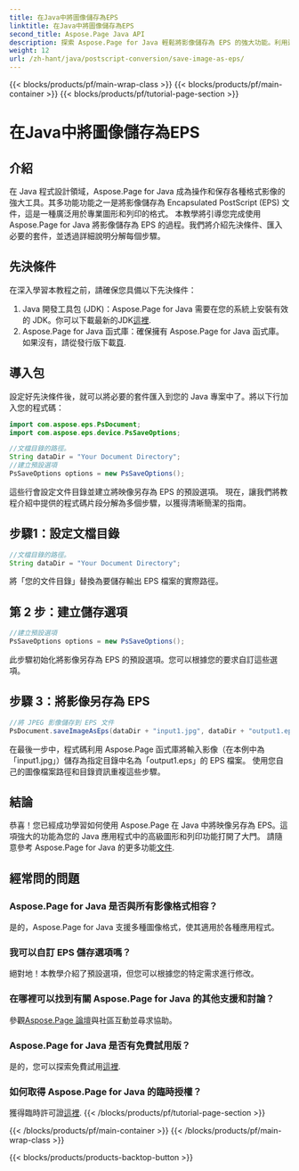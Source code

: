 ```yaml
---
title: 在Java中將圖像儲存為EPS
linktitle: 在Java中將圖像儲存為EPS
second_title: Aspose.Page Java API
description: 探索 Aspose.Page for Java 輕鬆將影像儲存為 EPS 的強大功能。利用這個多功能 Java 程式庫提升您的圖形和列印能力。
weight: 12
url: /zh-hant/java/postscript-conversion/save-image-as-eps/
---
```


{{< blocks/products/pf/main-wrap-class >}}
{{< blocks/products/pf/main-container >}}
{{< blocks/products/pf/tutorial-page-section >}}

# 在Java中將圖像儲存為EPS

## 介紹
在 Java 程式設計領域，Aspose.Page for Java 成為操作和保存各種格式影像的強大工具。其多功能功能之一是將影像儲存為 Encapsulated PostScript (EPS) 文件，這是一種廣泛用於專業圖形和列印的格式。
本教學將引導您完成使用 Aspose.Page for Java 將影像儲存為 EPS 的過程。我們將介紹先決條件、匯入必要的套件，並透過詳細說明分解每個步驟。
## 先決條件
在深入學習本教程之前，請確保您具備以下先決條件：
1.  Java 開發工具包 (JDK)：Aspose.Page for Java 需要在您的系統上安裝有效的 JDK。你可以下載最新的JDK[這裡](https://www.oracle.com/java/technologies/javase-downloads.html).
2.  Aspose.Page for Java 函式庫：確保擁有 Aspose.Page for Java 函式庫。如果沒有，請從發行版下載[頁](https://releases.aspose.com/page/java/).
## 導入包
設定好先決條件後，就可以將必要的套件匯入到您的 Java 專案中了。將以下行加入您的程式碼：
```java
import com.aspose.eps.PsDocument;
import com.aspose.eps.device.PsSaveOptions;

//文檔目錄的路徑。
String dataDir = "Your Document Directory";
//建立預設選項
PsSaveOptions options = new PsSaveOptions();
```
這些行會設定文件目錄並建立將映像另存為 EPS 的預設選項。
現在，讓我們將教程介紹中提供的程式碼片段分解為多個步驟，以獲得清晰簡潔的指南。
## 步驟1：設定文檔目錄
```java
//文檔目錄的路徑。
String dataDir = "Your Document Directory";
```
將「您的文件目錄」替換為要儲存輸出 EPS 檔案的實際路徑。
## 第 2 步：建立儲存選項
```java
//建立預設選項
PsSaveOptions options = new PsSaveOptions();
```
此步驟初始化將影像另存為 EPS 的預設選項。您可以根據您的要求自訂這些選項。
## 步驟 3：將影像另存為 EPS
```java
//將 JPEG 影像儲存到 EPS 文件
PsDocument.saveImageAsEps(dataDir + "input1.jpg", dataDir + "output1.eps", options);
```
在最後一步中，程式碼利用 Aspose.Page 函式庫將輸入影像（在本例中為「input1.jpg」）儲存為指定目錄中名為「output1.eps」的 EPS 檔案。
使用您自己的圖像檔案路徑和目錄資訊重複這些步驟。
## 結論
恭喜！您已經成功學習如何使用 Aspose.Page 在 Java 中將映像另存為 EPS。這項強大的功能為您的 Java 應用程式中的高級圖形和列印功能打開了大門。
請隨意參考 Aspose.Page for Java 的更多功能[文件](https://reference.aspose.com/page/java/).
## 經常問的問題
### Aspose.Page for Java 是否與所有影像格式相容？
是的，Aspose.Page for Java 支援多種圖像格式，使其適用於各種應用程式。
### 我可以自訂 EPS 儲存選項嗎？
絕對地！本教學介紹了預設選項，但您可以根據您的特定需求進行修改。
### 在哪裡可以找到有關 Aspose.Page for Java 的其他支援和討論？
參觀[Aspose.Page 論壇](https://forum.aspose.com/c/page/39)與社區互動並尋求協助。
### Aspose.Page for Java 是否有免費試用版？
是的，您可以探索免費試用[這裡](https://releases.aspose.com/).
### 如何取得 Aspose.Page for Java 的臨時授權？
獲得臨時許可證[這裡](https://purchase.aspose.com/temporary-license/).
{{< /blocks/products/pf/tutorial-page-section >}}

{{< /blocks/products/pf/main-container >}}
{{< /blocks/products/pf/main-wrap-class >}}

{{< blocks/products/products-backtop-button >}}
